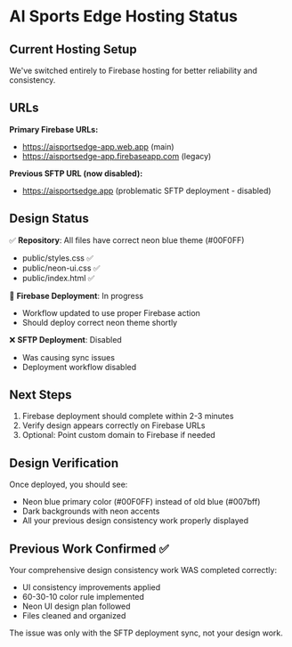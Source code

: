 # AI Sports Edge Hosting Status

## Current Hosting Setup

We've switched entirely to Firebase hosting for better reliability and consistency.

## URLs

**Primary Firebase URLs:**
- https://aisportsedge-app.web.app (main)
- https://aisportsedge-app.firebaseapp.com (legacy)

**Previous SFTP URL (now disabled):**
- https://aisportsedge.app (problematic SFTP deployment - disabled)

## Design Status

✅ **Repository**: All files have correct neon blue theme (#00F0FF)
- public/styles.css ✅ 
- public/neon-ui.css ✅
- public/index.html ✅

🔄 **Firebase Deployment**: In progress
- Workflow updated to use proper Firebase action
- Should deploy correct neon theme shortly

❌ **SFTP Deployment**: Disabled
- Was causing sync issues
- Deployment workflow disabled

## Next Steps

1. Firebase deployment should complete within 2-3 minutes
2. Verify design appears correctly on Firebase URLs
3. Optional: Point custom domain to Firebase if needed

## Design Verification

Once deployed, you should see:
- Neon blue primary color (#00F0FF) instead of old blue (#007bff)
- Dark backgrounds with neon accents
- All your previous design consistency work properly displayed

## Previous Work Confirmed ✅

Your comprehensive design consistency work WAS completed correctly:
- UI consistency improvements applied
- 60-30-10 color rule implemented  
- Neon UI design plan followed
- Files cleaned and organized

The issue was only with the SFTP deployment sync, not your design work.